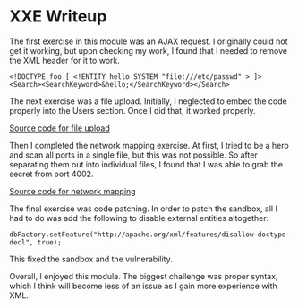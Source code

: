 # XXE Writeup
The first exercise in this module was an AJAX request. I originally could not get it working, but upon checking my work, I found that I needed to remove the XML header for it to work. 

```
<!DOCTYPE foo [ <!ENTITY hello SYSTEM "file:///etc/passwd" > ]>
<Search><SearchKeyword>&hello;</SearchKeyword></Search>
```

The next exercise was a file upload. Initially, I neglected to embed the code properly into the Users section. Once I did that, it worked properly. 

[Source code for file upload](xxe_upload.xml)

Then I completed the network mapping exercise. At first, I tried to be a hero and scan all ports in a single file, but this was not possible. So after separating them out into individual files, I found that I was able to grab the secret from port 4002.

[Source code for network mapping](network_xxe_mapping_2.xml)

The final exercise was code patching. In order to patch the sandbox, all I had to do was add the following to disable external entities altogether: 
```
dbFactory.setFeature("http://apache.org/xml/features/disallow-doctype-decl", true);
```
This fixed the sandbox and the vulnerability. 

Overall, I enjoyed this module. The biggest challenge was proper syntax, which I think will become less of an issue as I gain more experience with XML. 
